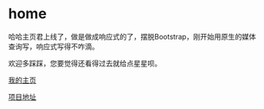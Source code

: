 # home



哈哈主页君上线了，做是做成响应式的了，摆脱Bootstrap，刚开始用原生的媒体查询写，响应式写得不咋滴。


欢迎多踩踩，您要觉得还看得过去就给点星星呗。


[我的主页](http://kinglisky.github.io/home/)


[项目地址](https://github.com/kinglisky/home)
